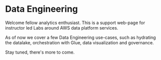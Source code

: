 # Data Engineering #

Welcome fellow analytics enthusiast. This is a support web-page for instructor
led Labs around AWS data platform services.

As of now we cover a few Data Engineering use-cases, such as hydrating the
datalake, orchestration with Glue, data visualization and governance.

Stay tuned, there's more to come.
